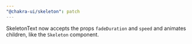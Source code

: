 ```yaml
---
"@chakra-ui/skeleton": patch
---
```


SkeletonText now accepts the props `fadeDuration` and `speed` and animates
children, like the `Skeleton` component.

